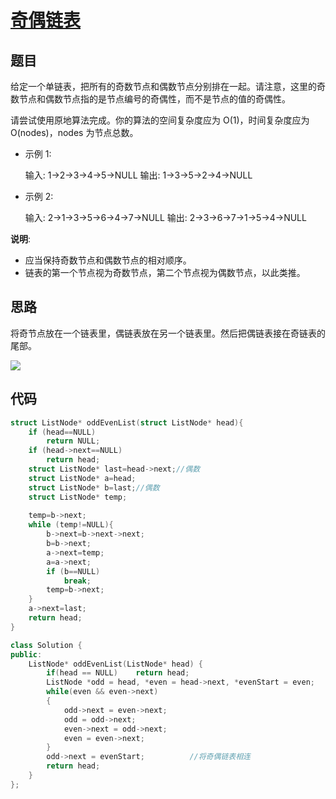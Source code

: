 # [奇偶链表](https://leetcode-cn.com/problems/odd-even-linked-list/)

## 题目

给定一个单链表，把所有的奇数节点和偶数节点分别排在一起。请注意，这里的奇数节点和偶数节点指的是节点编号的奇偶性，而不是节点的值的奇偶性。

请尝试使用原地算法完成。你的算法的空间复杂度应为 O(1)，时间复杂度应为 O(nodes)，nodes 为节点总数。

- 示例 1:

  输入: 1->2->3->4->5->NULL
  输出: 1->3->5->2->4->NULL

- 示例 2:

  输入: 2->1->3->5->6->4->7->NULL 
  输出: 2->3->6->7->1->5->4->NULL

**说明**:

- 应当保持奇数节点和偶数节点的相对顺序。
- 链表的第一个节点视为奇数节点，第二个节点视为偶数节点，以此类推。

## 思路

将奇节点放在一个链表里，偶链表放在另一个链表里。然后把偶链表接在奇链表的尾部。

![](https://pic.leetcode-cn.com/00bd1d974b5a2e6d7d4faf0d5baad1c691f4ed8963cb1b7133d1112bad4c5e86-image.png)

## 代码

```C
struct ListNode* oddEvenList(struct ListNode* head){
    if (head==NULL)
        return NULL;
    if (head->next==NULL)
        return head;
    struct ListNode* last=head->next;//偶数
    struct ListNode* a=head;
    struct ListNode* b=last;//偶数
    struct ListNode* temp;
    
    temp=b->next;
    while (temp!=NULL){
        b->next=b->next->next;
        b=b->next;
        a->next=temp;
        a=a->next;
        if (b==NULL)
            break;
        temp=b->next;
    }
    a->next=last;
    return head;
}
```



```C++
class Solution {
public:
    ListNode* oddEvenList(ListNode* head) {
        if(head == NULL)    return head;
        ListNode *odd = head, *even = head->next, *evenStart = even;
        while(even && even->next)
        {
            odd->next = even->next;
            odd = odd->next;
            even->next = odd->next;
            even = even->next;
        }
        odd->next = evenStart;          //将奇偶链表相连
        return head;
    }
};
```

